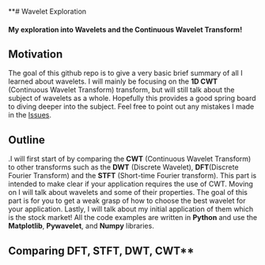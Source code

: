 **# Wavelet Exploration
#### My exploration into Wavelets and the Continuous Wavelet Transform!

## Motivation 
  The goal of this github repo is to give a very basic brief summary of all I learned about wavelets. I will mainly 
  be focusing on the **1D CWT** (Continuous Wavelet Transform) transform, but will still talk about the subject of wavelets 	as a whole.
  Hopefully this provides a good spring board to diving deeper into the subject. 
  Feel free to point out any mistakes I made in the [Issues]("https://github.com/seamoose44499958/Wavelet-Exploration/issues").
  

## Outline
.I will first start of by comparing the **CWT** (Continuous Wavelet Transform) to other transforms such as the **DWT** (Discrete Wavelet), **DFT**(Discrete Fourier Transform) and the **STFT** (Short-time Fourier transform). This part is intended to make clear if your application requires the use of CWT. Moving on I will talk about wavelets and some of their properties. The goal of this part is for you to get a weak grasp of how to choose the best wavelet for your application. Lastly, I will talk about my initial application of them
which is the stock market! All the code examples are written in **Python** and use the **Matplotlib**, **Pywavelet**, and **Numpy** libraries.  

## Comparing DFT, STFT, DWT, CWT**



